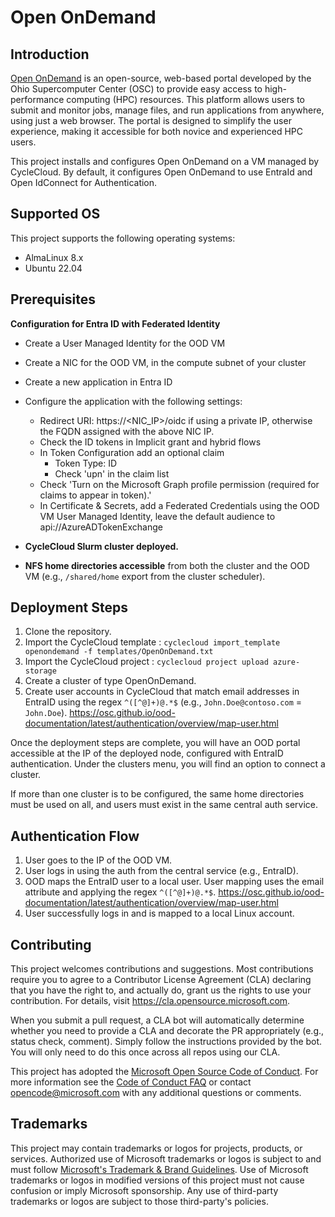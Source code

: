 # Open OnDemand

## Introduction

[Open OnDemand](https://openondemand.org/) is an open-source, web-based portal developed by the Ohio Supercomputer Center (OSC) to provide easy access to high-performance computing (HPC) resources. This platform allows users to submit and monitor jobs, manage files, and run applications from anywhere, using just a web browser. The portal is designed to simplify the user experience, making it accessible for both novice and experienced HPC users.

This project installs and configures Open OnDemand on a VM managed by CycleCloud. By default, it configures Open OnDemand to use EntraId and Open IdConnect for Authentication.

## Supported OS

This project supports the following operating systems:

- AlmaLinux 8.x
- Ubuntu 22.04

## Prerequisites

**Configuration for Entra ID with Federated Identity**
- Create a User Managed Identity for the OOD VM
- Create a NIC for the OOD VM, in the compute subnet of your cluster
- Create a new application in Entra ID
- Configure the application with the following settings:
  - Redirect URI: https://<NIC_IP>/oidc if using a private IP, otherwise the FQDN assigned with the above NIC IP.
  - Check the ID tokens in Implicit grant and hybrid flows
  - In Token Configuration add an optional claim
      - Token Type: ID
      - Check 'upn' in the claim list
  - Check 'Turn on the Microsoft Graph profile permission (required for claims to appear in token).'
  - In Certificate & Secrets, add a Federated Credentials using the OOD VM User Managed Identity, leave the default audience to api://AzureADTokenExchange

- **CycleCloud Slurm cluster deployed.**
- **NFS home directories accessible** from both the cluster and the OOD VM (e.g., `/shared/home` export from the cluster scheduler).

## Deployment Steps

1. Clone the repository.
2. Import the CycleCloud template : `cyclecloud import_template openondemand -f templates/OpenOnDemand.txt`
3. Import the CycleCloud project : `cyclecloud project upload azure-storage`
4. Create a cluster of type OpenOnDemand.
5. Create user accounts in CycleCloud that match email addresses in EntraID using the regex `^([^@]+)@.*$` (e.g., `John.Doe@contoso.com` = `John.Doe`). <https://osc.github.io/ood-documentation/latest/authentication/overview/map-user.html>

Once the deployment steps are complete, you will have an OOD portal accessible at the IP of the deployed node, configured with EntraID authentication. Under the clusters menu, you will find an option to connect a cluster.

If more than one cluster is to be configured, the same home directories must be used on all, and users must exist in the same central auth service.


## Authentication Flow

1. User goes to the IP of the OOD VM.
2. User logs in using the auth from the central service (e.g., EntraID).
3. OOD maps the EntraID user to a local user. User mapping uses the email attribute and applying the regex `^([^@]+)@.*$`. <https://osc.github.io/ood-documentation/latest/authentication/overview/map-user.html>
4. User successfully logs in and is mapped to a local Linux account.


## Contributing

This project welcomes contributions and suggestions.  Most contributions require you to agree to a
Contributor License Agreement (CLA) declaring that you have the right to, and actually do, grant us
the rights to use your contribution. For details, visit https://cla.opensource.microsoft.com.

When you submit a pull request, a CLA bot will automatically determine whether you need to provide
a CLA and decorate the PR appropriately (e.g., status check, comment). Simply follow the instructions
provided by the bot. You will only need to do this once across all repos using our CLA.

This project has adopted the [Microsoft Open Source Code of Conduct](https://opensource.microsoft.com/codeofconduct/).
For more information see the [Code of Conduct FAQ](https://opensource.microsoft.com/codeofconduct/faq/) or
contact [opencode@microsoft.com](mailto:opencode@microsoft.com) with any additional questions or comments.

## Trademarks

This project may contain trademarks or logos for projects, products, or services. Authorized use of Microsoft 
trademarks or logos is subject to and must follow 
[Microsoft's Trademark & Brand Guidelines](https://www.microsoft.com/en-us/legal/intellectualproperty/trademarks/usage/general).
Use of Microsoft trademarks or logos in modified versions of this project must not cause confusion or imply Microsoft sponsorship.
Any use of third-party trademarks or logos are subject to those third-party's policies.
